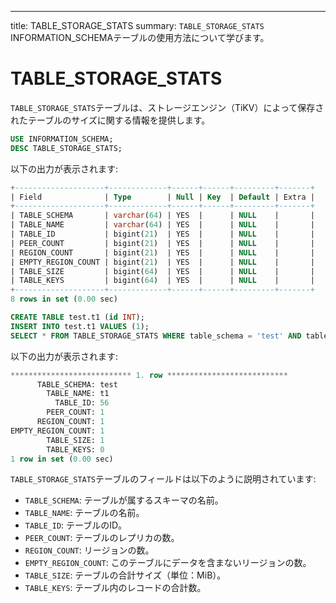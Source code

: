 ---
title: TABLE_STORAGE_STATS
summary: `TABLE_STORAGE_STATS` INFORMATION_SCHEMAテーブルの使用方法について学びます。

# TABLE_STORAGE_STATS

`TABLE_STORAGE_STATS`テーブルは、ストレージエンジン（TiKV）によって保存されたテーブルのサイズに関する情報を提供します。

```sql
USE INFORMATION_SCHEMA;
DESC TABLE_STORAGE_STATS;
```

以下の出力が表示されます:

```sql
+--------------------+-------------+------+------+---------+-------+
| Field              | Type        | Null | Key  | Default | Extra |
+--------------------+-------------+------+------+---------+-------+
| TABLE_SCHEMA       | varchar(64) | YES  |      | NULL    |       |
| TABLE_NAME         | varchar(64) | YES  |      | NULL    |       |
| TABLE_ID           | bigint(21)  | YES  |      | NULL    |       |
| PEER_COUNT         | bigint(21)  | YES  |      | NULL    |       |
| REGION_COUNT       | bigint(21)  | YES  |      | NULL    |       |
| EMPTY_REGION_COUNT | bigint(21)  | YES  |      | NULL    |       |
| TABLE_SIZE         | bigint(64)  | YES  |      | NULL    |       |
| TABLE_KEYS         | bigint(64)  | YES  |      | NULL    |       |
+--------------------+-------------+------+------+---------+-------+
8 rows in set (0.00 sec)
```

```sql
CREATE TABLE test.t1 (id INT);
INSERT INTO test.t1 VALUES (1);
SELECT * FROM TABLE_STORAGE_STATS WHERE table_schema = 'test' AND table_name = 't1'\G
```

以下の出力が表示されます:

```sql
*************************** 1. row ***************************
      TABLE_SCHEMA: test
        TABLE_NAME: t1
          TABLE_ID: 56
        PEER_COUNT: 1
      REGION_COUNT: 1
EMPTY_REGION_COUNT: 1
        TABLE_SIZE: 1
        TABLE_KEYS: 0
1 row in set (0.00 sec)
```

`TABLE_STORAGE_STATS`テーブルのフィールドは以下のように説明されています:

* `TABLE_SCHEMA`: テーブルが属するスキーマの名前。
* `TABLE_NAME`: テーブルの名前。
* `TABLE_ID`: テーブルのID。
* `PEER_COUNT`: テーブルのレプリカの数。
* `REGION_COUNT`: リージョンの数。
* `EMPTY_REGION_COUNT`: このテーブルにデータを含まないリージョンの数。
* `TABLE_SIZE`: テーブルの合計サイズ（単位：MiB）。
* `TABLE_KEYS`: テーブル内のレコードの合計数。